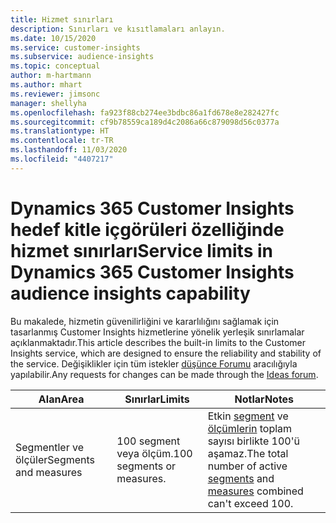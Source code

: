 ```yaml
---
title: Hizmet sınırları
description: Sınırları ve kısıtlamaları anlayın.
ms.date: 10/15/2020
ms.service: customer-insights
ms.subservice: audience-insights
ms.topic: conceptual
author: m-hartmann
ms.author: mhart
ms.reviewer: jimsonc
manager: shellyha
ms.openlocfilehash: fa923f88cb274ee3bdbc86a1fd678e8e282427fc
ms.sourcegitcommit: cf9b78559ca189d4c2086a66c879098d56c0377a
ms.translationtype: HT
ms.contentlocale: tr-TR
ms.lasthandoff: 11/03/2020
ms.locfileid: "4407217"
---
```

# <a name="service-limits-in-dynamics-365-customer-insights-audience-insights-capability"></a><span data-ttu-id="e6cbd-103">Dynamics 365 Customer Insights hedef kitle içgörüleri özelliğinde hizmet sınırları</span><span class="sxs-lookup"><span data-stu-id="e6cbd-103">Service limits in Dynamics 365 Customer Insights audience insights capability</span></span>

<span data-ttu-id="e6cbd-104">Bu makalede, hizmetin güvenilirliğini ve kararlılığını sağlamak için tasarlanmış Customer Insights hizmetlerine yönelik yerleşik sınırlamalar açıklanmaktadır.</span><span class="sxs-lookup"><span data-stu-id="e6cbd-104">This article describes the built-in limits to the Customer Insights service, which are designed to ensure the reliability and stability of the service.</span></span> <span data-ttu-id="e6cbd-105">Değişiklikler için tüm istekler [düşünce Forumu](https://go.microsoft.com/fwlink/?linkid=2074172) aracılığıyla yapılabilir.</span><span class="sxs-lookup"><span data-stu-id="e6cbd-105">Any requests for changes can be made through the [Ideas forum](https://go.microsoft.com/fwlink/?linkid=2074172).</span></span> 
 
| <span data-ttu-id="e6cbd-106">Alan</span><span class="sxs-lookup"><span data-stu-id="e6cbd-106">Area</span></span>  | <span data-ttu-id="e6cbd-107">Sınırlar</span><span class="sxs-lookup"><span data-stu-id="e6cbd-107">Limits</span></span>  | <span data-ttu-id="e6cbd-108">Notlar</span><span class="sxs-lookup"><span data-stu-id="e6cbd-108">Notes</span></span> |
|-------------|---------------------------------------------------------------------|---------------------------------------------------------------------|
| <span data-ttu-id="e6cbd-109">Segmentler ve ölçüler</span><span class="sxs-lookup"><span data-stu-id="e6cbd-109">Segments and measures</span></span> | <span data-ttu-id="e6cbd-110">100 segment veya ölçüm.</span><span class="sxs-lookup"><span data-stu-id="e6cbd-110">100 segments or measures.</span></span> | <span data-ttu-id="e6cbd-111">Etkin [segment](segments.md) ve [ölçümlerin](measures.md) toplam sayısı birlikte 100'ü aşamaz.</span><span class="sxs-lookup"><span data-stu-id="e6cbd-111">The total number of active [segments](segments.md) and [measures](measures.md) combined can't exceed 100.</span></span>  |
